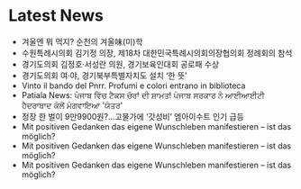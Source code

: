 # Latest News
-  겨울엔 뭐 먹지? 순천의 겨울味(미)학
-  수원특례시의회 김기정 의장, 제18차 대한민국특례시의회의장협의회 정례회의 참석
-  경기도의회 김정호·서성란 의원, 경기보육인대회 공로패 수상
-  경기도의회 여·야, 경기북부특별자치도 설치 ‘한 뜻’
-  Vinto il bando del Pnrr. Profumi e colori entrano in biblioteca
-  Patiala News: ਪੰਜਾਬ ਵਿੱਚ ਟੈਕਸ ਚੋਰਾਂ ਦੀ ਸ਼ਾਮਤ! ਪੰਜਾਬ ਸਰਕਾਰ ਨੇ ਆਈਆਈਟੀ ਹੈਦਰਾਬਾਦ ਕੋਲੋਂ ਮੰਗਵਾਇਆ 'ਯੰਤਰ'
-  정장 한 벌이 9만9900원?…고물가에 ‘갓성비’ 엠아이수트 인기 급등
-  Mit positiven Gedanken das eigene Wunschleben manifestieren – ist das möglich?
-  Mit positiven Gedanken das eigene Wunschleben manifestieren – ist das möglich?
-  Mit positiven Gedanken das eigene Wunschleben manifestieren – ist das möglich?
